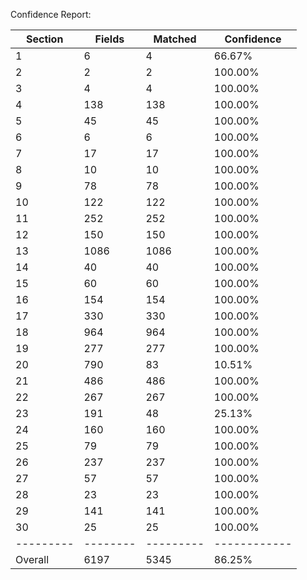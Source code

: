 Confidence Report:

| Section | Fields | Matched | Confidence |
|---------|--------|---------|------------|
| 1 | 6 | 4 | 66.67% |
| 2 | 2 | 2 | 100.00% |
| 3 | 4 | 4 | 100.00% |
| 4 | 138 | 138 | 100.00% |
| 5 | 45 | 45 | 100.00% |
| 6 | 6 | 6 | 100.00% |
| 7 | 17 | 17 | 100.00% |
| 8 | 10 | 10 | 100.00% |
| 9 | 78 | 78 | 100.00% |
| 10 | 122 | 122 | 100.00% |
| 11 | 252 | 252 | 100.00% |
| 12 | 150 | 150 | 100.00% |
| 13 | 1086 | 1086 | 100.00% |
| 14 | 40 | 40 | 100.00% |
| 15 | 60 | 60 | 100.00% |
| 16 | 154 | 154 | 100.00% |
| 17 | 330 | 330 | 100.00% |
| 18 | 964 | 964 | 100.00% |
| 19 | 277 | 277 | 100.00% |
| 20 | 790 | 83 | 10.51% |
| 21 | 486 | 486 | 100.00% |
| 22 | 267 | 267 | 100.00% |
| 23 | 191 | 48 | 25.13% |
| 24 | 160 | 160 | 100.00% |
| 25 | 79 | 79 | 100.00% |
| 26 | 237 | 237 | 100.00% |
| 27 | 57 | 57 | 100.00% |
| 28 | 23 | 23 | 100.00% |
| 29 | 141 | 141 | 100.00% |
| 30 | 25 | 25 | 100.00% |
|---------|--------|---------|------------|
| Overall | 6197 | 5345 | 86.25% |

